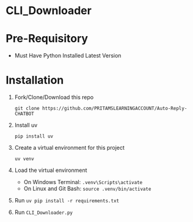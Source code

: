 # CLI_Downloader
# Pre-Requisitory
- Must Have Python Installed Latest Version
# Installation
1. Fork/Clone/Download this repo

   `git clone https://github.com/PRITAMSLEARNINGACCOUNT/Auto-Reply-CHATBOT`

2. Install uv

   `pip install uv`

3. Create a virtual environment for this project

   `uv venv`

4. Load the virtual environment

   - On Windows Terminal: `.venv\Scripts\activate`
   - On Linux and Git Bash: `source .venv/bin/activate`

5. Run `uv pip install -r requirements.txt`
6. Run `CLI_Downloader.py`
